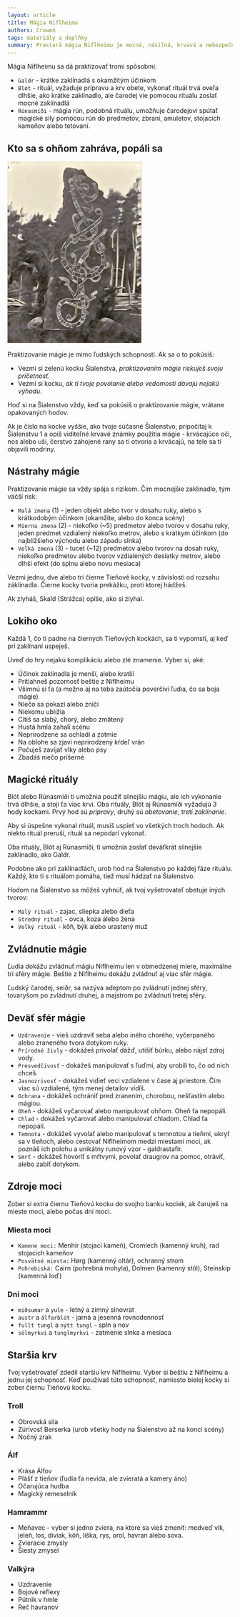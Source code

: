 ```yaml
---
layout: article
title: Mágia Niflheimu
authors: Crowen
tags: materiály a doplňky
summary: Prastará mágia Niflheimu je mocná, násilná, krvavá a nebezpečná pre čarodeja aj jeho cieľ. Pravidlá pre mágiu v systéme Cthulhu Dark.
---
```


Mágia Niflheimu sa dá praktizovať tromi spôsobmi:

- `Galdr` - krátke zaklínadlá s okamžitým účinkom
- `Blót` - rituál, vyžaduje prípravu a krv obete, vykonať rituál trvá oveľa dlhšie, ako krátke zaklínadlo, ale čarodej vie pomocou rituálu zoslať mocné zaklínadlá
- `Rúnasmíði` - mágia rún, podobná rituálu, umožňuje čarodejovi spútať magické sily pomocou rún do predmetov, zbraní, amuletov, stojacich kameňov alebo tetovaní.

## Kto sa s ohňom zahráva, popáli sa

![](magia1.jpg)

Praktizovanie mágie je mimo ľudských schopností. Ak sa o to pokúsiš:

- Vezmi si zelenú kocku Šialenstva, _praktizovaním mágie riskuješ svoju príčetnosť_.
- Vezmi si kocku, _ak ti tvoje povolanie alebo vedomosti dávajú nejakú výhodu_.

Hoď si na Šialenstvo vždy, keď sa pokúsiš o praktizovanie mágie, vrátane opakovaných hodov.

Ak je číslo na kocke vyššie, ako tvoje súčasné Šialenstvo, pripočítaj k Šialenstvu 1 a opíš viditeľné krvavé známky použitia mágie - krvácajúce oči, nos alebo uši, čerstvo zahojené rany sa ti otvoria a krvácajú, na tele sa ti objavili modriny.

## Nástrahy mágie

Praktizovanie mágie sa vždy spája s rizikom. Čím mocnejšie zaklínadlo, tým väčší risk:

- `Malá zmena` (1) - jeden objekt alebo tvor v dosahu ruky, alebo s krátkodobým účinkom (okamžite, alebo do konca scény)
- `Mierna zmena` (2) - niekoľko (~5) predmetov alebo tvorov v dosahu ruky, jeden predmet vzdialený niekoľko metrov, alebo s krátkym účinkom (do najbližšieho východu alebo západu slnka)
- `Veľká zmena` (3) - tucet (~12) predmetov alebo tvorov na dosah ruky, niekoľko predmetov alebo tvorov vzdialených desiatky metrov, alebo dlhší efekt (do splnu alebo novu mesiaca)

Vezmi jednu, dve alebo tri čierne Tieňové kocky, v závislosti od rozsahu záklínadla. Čierne kocky tvoria prekážku, proti ktorej hádžeš.

Ak zlyháš, Skald (Strážca) opíše, ako si zlyhal.

## Lokiho oko

Každá 1, čo ti padne na čiernych Tieňových kockách, sa ti vypomstí, aj keď pri zaklínaní uspeješ.

Uveď do hry nejakú komplikáciu alebo zlé znamenie. Vyber si, aké:

- Účinok zaklínadla je menší, alebo kratší
- Pritiahneš pozornosť beštie z Niflheimu
- Všimnú si ťa (a možno aj na teba zaútočia poverčiví ľudia, čo sa boja mágie)
- Niečo sa pokazí alebo zničí
- Niekomu ublížia
- Cítiš sa slabý, chorý, alebo zmätený
- Hustá hmla zahalí scénu
- Neprirodzene sa ochladí a zotmie
- Na oblohe sa zjaví neprirodzený kŕdeľ vrán
- Počuješ zavíjať vlky alebo psy
- Zbadáš niečo príšerné

## Magické rituály

Blót alebo Rúnasmíði ti umožnia použiť silnejšiu mágiu, ale ich vykonanie trvá dlhšie, a stojí ťa viac krvi. Oba rituály, Blót aj Rúnasmíði vyžadujú 3 hody kockami. Prvý hod sú _prípravy_, druhý sú _obetovanie_, tretí _zaklínanie_.

Aby si úspešne vykonal rituál, musíš uspieť vo všetkých troch hodoch. Ak niekto rituál preruší, rituál sa nepodarí vykonať.

Oba rituály, Blót aj Rúnasmíði, ti umožnia zoslať deväťkrát silnejšie zaklínadlo, ako Galdr.

Podobne ako pri zaklínadlách, urob hod na Šialenstvo po každej fáze rituálu. Každý, kto ti s rituálom pomáha, tiež musí hádzať na Šialenstvo.

Hodom na Šialenstvo sa môžeš vyhnúť, ak tvoj vyšetrovateľ obetuje iných tvorov:

- `Malý rituál` - zajac, sliepka alebo dieťa
- `Stredný rituál` - ovca, koza alebo žena
- `Veľký rituál` - kôň, býk alebo urastený muž

## Zvládnutie mágie

Ľudia dokážu zvládnuť mágiu Niflheimu len v obmedzenej miere, maximálne tri sféry mágie. Beštie z Niflheimu dokážu zvládnuť aj viac sfér mágie.

Ľudský čarodej, seiðr, sa nazýva adeptom po zvládnutí jednej sféry, tovaryšom po zvládnutí druhej, a majstrom po zvládnutí tretej sféry.

## Deväť sfér mágie

- `Uzdravenie` - vieš uzdraviť seba alebo iného chorého, vyčerpaného alebo zraneného tvora dotykom ruky.
- `Prírodné živly` - dokážeš privolať dážď, utíšiť búrku, alebo nájsť zdroj vody.
- `Presvedčivosť` - dokážeš manipulovať s ľuďmi, aby urobili to, čo od nich chceš.
- `Jasnozrivosť` - dokážeš vidieť veci vzdialené v čase aj priestore. Čím viac sú vzdialené, tým menej detailov vidíš.
- `Ochrana` - dokážeš ochrániť pred zranením, chorobou, nešťastím alebo mágiou.
- `Oheň` - dokážeš vyčarovať alebo manipulovať ohňom. Oheň ťa nepopáli.
- `Chlad` - dokážeš vyčarovať alebo manipulovať chladom. Chlad ťa nepopáli.
- `Temnota` - dokážeš vyvolať alebo manipulovať s temnotou a tieňmi, ukryť sa v tieňoch, alebo cestovať Niflheimom medzi miestami moci, ak poznáš ich polohu a unikátny runový vzor - galdrastafir.
- `Smrť` - dokážeš hovoriť s mŕtvymi, povolať draugrov na pomoc, otráviť, alebo zabiť dotykom.

## Zdroje moci

Zober si extra čiernu Tieňovú kocku do svojho banku kociek, ak čaruješ na mieste moci, alebo počas dní moci.

### Miesta moci

- `Kamene moci:` Menhir (stojaci kameň), Cromlech (kamenný kruh), rad stojacich kameňov
- `Posvätné miesta:` Hørg (kamenný oltár), ochranný strom
- `Pohrebiská:` Cairn (pohrebná mohyla), Dolmen (kamenný stôl), Steinskip (kamenná loď)

### Dni moci

- `miðsumar` a `yule` - letný a zimný slnovrat
- `austr` a `álfarblót` - jarná a jesenná rovnodennosť
- `fullt tungl` a `nýtt tungl` - spln a nov
- `sólmyrkvi` a `tunglmyrkvi` - zatmenie slnka a mesiaca

## Staršia krv

Tvoj vyšetrovateľ zdedil staršiu krv Niflheimu. Vyber si beštiu z Niflheimu a jednu jej schopnosť. Keď používaš túto schopnosť, namiesto bielej kocky si zober čiernu Tieňovú kocku.

### Troll

- Obrovská sila
- Zúrivosť Berserka (urob všetky hody na Šialenstvo až na konci scény)
- Nočný zrak

### Álf

- Krása Álfov
- Plášť z tieňov (ľudia ťa nevida, ale zvieratá a kamery áno)
- Očarujúca hudba
- Magický remeselník

### Hamrammr

- Meňavec - vyber si jedno zviera, na ktoré sa vieš zmeniť: medveď vlk, jeleň, los, diviak, kôň, líška, rys, orol, havran alebo sova.
- Zvieracie zmysly
- Šiesty zmysel

### Valkýra

- Uzdravenie
- Bojové reflexy
- Pútnik v hmle
- Reč havranov
